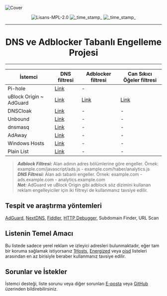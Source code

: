 ![Cover](https://github.com/saurane/Turkish-Blocklist/blob/master/srnsss.png)

<div align="center">
    <!-- License -->
    <img src="https://img.shields.io/badge/License-MPL 2.0-orange.svg?longCache=true&style=for-the-badge"
      alt="Lisans-MPL-2.0" />
  <!-- Last Updated -->
    <img src="https://img.shields.io/badge/Updated-Dec 26, 2021-green.svg?longCache=true&style=for-the-badge"
      alt="_time_stamp_" />
    <!-- Status -->
    <img src="https://img.shields.io/badge/Status-Stable-blue.svg?longCache=true&style=for-the-badge"
      alt="_time_stamp_" />
</div>

------------
<div align="center">
  <h1>DNS ve Adblocker Tabanlı Engelleme Projesi</h1>
</div>


------------

| İstemci | DNS filtresi | Adblocker filtresi | Can Sıkıcı Öğeler filtresi |
| ------------ | ------------ | ------------ | ------------ |
| Pi-hole | [Link](https://raw.githubusercontent.com/saurane/Turkish-Blocklist/master/Blocklist/domains.txt "Link") | - |
| uBlock Origin ~ AdGuard | [Link](https://raw.githubusercontent.com/saurane/Turkish-Blocklist/master/Blocklist/adblock.txt "Link") | [Link](https://raw.githubusercontent.com/saurane/Turkish-Blocklist/master/Blocklist/adblock-filter.txt "Link") | [Link](https://raw.githubusercontent.com/saurane/Turkish-Blocklist/master/Blocklist/annoyances-filter.txt"Link") | 
| DNSCloak | [Link](https://raw.githubusercontent.com/saurane/Turkish-Blocklist/master/Blocklist/wildcards.txt "Link") | - | - |
| Unbound | [Link](https://raw.githubusercontent.com/saurane/Turkish-Blocklist/master/Blocklist/unbound.conf "Link") | - | - |
| dnsmasq | [Link](https://raw.githubusercontent.com/saurane/Turkish-Blocklist/master/Blocklist/dnsmasq.conf "Link") | - | - |
| AdAway | [Link](https://raw.githubusercontent.com/saurane/Turkish-Blocklist/master/Blocklist/hosts.txt "Link") | - | - |
| Windows Hosts | [Link](https://raw.githubusercontent.com/saurane/Turkish-Blocklist/master/Blocklist/hosts.win "Link") | - | - |
| Plain List | [Link](https://raw.githubusercontent.com/saurane/Turkish-Blocklist/master/Blocklist/plain.txt "Link") | - | - |

> ***Adblock Filtresi:*** Alan adının adres bölümlerine göre engeller. Örnek: example.com/javascript/ads.js - example.com/haber/analytics.js<br/>
> ***DNS Filtresi:*** Alan adı tabanlı engeller. Örnek: example.com - ads.example.com - analytics.example.com<br/>
> ***Not:*** AdGuard ve uBlock Origin gibi adblock söz dizimini kullanan reklam engelleyiciler için iki filtreyi de kullanmanız tavsiye edilir.


## Tespit ve araştırma yöntemleri
[AdGuard](https://adguard.com/), [NextDNS](https://nextdns.io/), [Fiddler](https://www.telerik.com/fiddler), [HTTP Debugger](https://www.httpdebugger.com/), Subdomain Finder, URL Scan

## Listenin Temel Amacı
Bu listede sadece yerel reklam ve izleyici adresleri bulunmaktadır, eğer tam bir koruma sağlamak istiyorsanız [1Hosts](https://github.com/badmojr/1Hosts), [Energized](https://github.com/EnergizedProtection/block) veya [oisd](https://github.com/ookangzheng/dbl-oisd-nl) listeleri arasından en az birisiyle beraber kullanmanız tavsiye edilir.

## Sorunlar ve İstekler
İstemci desteği, liste sorunu veya diğer sorunları [E-posta](mailto:saurane@protonmail.com) veya [GitHub](https://github.com/saurane/Turkish-Blocklist/issues) üzerinden bildirebilirsiniz.
